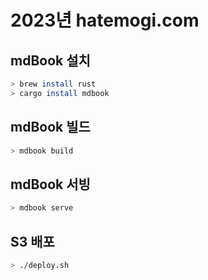 # 2023년 hatemogi.com

## mdBook 설치

```bash
> brew install rust
> cargo install mdbook
```

## mdBook 빌드


```bash
> mdbook build
```

## mdBook 서빙


```bash
> mdbook serve
```

## S3 배포

```bash
> ./deploy.sh
```

